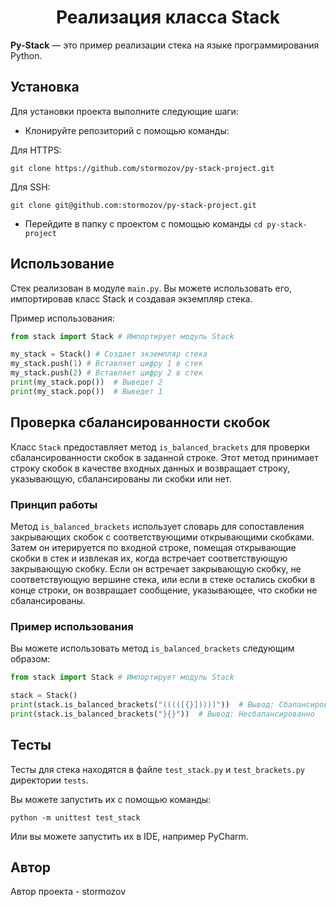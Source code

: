 <h1 align="center"> Реализация класса Stack </h1>

**Py-Stack** — это пример реализации стека на языке программирования 
Python.

## Установка
Для установки проекта выполните следующие шаги:

- Клонируйте репозиторий с помощью команды: 

Для HTTPS:
```
git clone https://github.com/stormozov/py-stack-project.git
```

Для SSH:
```
git clone git@github.com:stormozov/py-stack-project.git
```

- Перейдите в папку с проектом с помощью команды `cd py-stack-project`

## Использование
Стек реализован в модуле `main.py`. Вы можете использовать его, импортировав 
класс Stack и создавая экземпляр стека.

Пример использования:

```python
from stack import Stack # Импортирует модуль Stack

my_stack = Stack() # Создает экземпляр стека
my_stack.push(1) # Вставляет цифру 1 в стек
my_stack.push(2) # Вставляет цифру 2 в стек
print(my_stack.pop())  # Выведет 2
print(my_stack.pop())  # Выведет 1
```

## Проверка сбалансированности скобок
Класс `Stack` предоставляет метод `is_balanced_brackets` для проверки сбалансированности скобок в заданной строке. Этот метод принимает строку скобок в качестве входных данных и возвращает строку, указывающую, сбалансированы ли скобки или нет.

### Принцип работы
Метод `is_balanced_brackets` использует словарь для сопоставления закрывающих скобок с соответствующими открывающими скобками. Затем он итерируется по входной строке, помещая открывающие скобки в стек и извлекая их, когда встречает соответствующую закрывающую скобку. Если он встречает закрывающую скобку, не соответствующую вершине стека, или если в стеке остались скобки в конце строки, он возвращает сообщение, указывающее, что скобки не сбалансированы.

### Пример использования
Вы можете использовать метод `is_balanced_brackets` следующим образом:
```python
from stack import Stack # Импортирует модуль Stack

stack = Stack()
print(stack.is_balanced_brackets("(((([{}]))))"))  # Вывод: Сбалансированно
print(stack.is_balanced_brackets("}{}"))  # Вывод: Несбалансированно
```

## Тесты
Тесты для стека находятся в файле `test_stack.py` и `test_brackets.py` 
директории `tests`. 

Вы можете запустить их с помощью команды:
```
python -m unittest test_stack
```
Или вы можете запустить их в IDE, например PyCharm.

## Автор
Автор проекта - stormozov